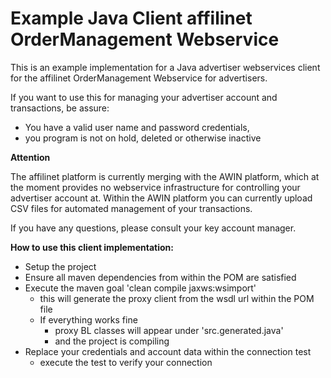 # Example Java Client affilinet OrderManagement Webservice

This is an example implementation for a Java advertiser webservices client for the affilinet OrderManagement Webservice for advertisers.

If you want to use this for managing your advertiser account and transactions, be assure:
- You have a valid user name and password credentials,
- you program is not on hold, deleted or otherwise inactive

**Attention** 

The affilinet platform is currently merging with the AWIN platform, which at the moment provides no webservice infrastructure for controlling your advertiser account at.
Within the AWIN platform you can currently upload CSV files for automated management of your transactions.

If you have any questions, please consult your key account manager.

**How to use this client implementation:**
* Setup the project
* Ensure all maven dependencies from within the POM are satisfied
* Execute the maven goal 'clean compile jaxws:wsimport'
    * this will generate the proxy client from the wsdl url within the POM file
    * If everything works fine
        * proxy BL classes will appear under 'src.generated.java'
        * and the project is compiling
* Replace your credentials and account data within the connection test
    * execute the test to verify your connection


